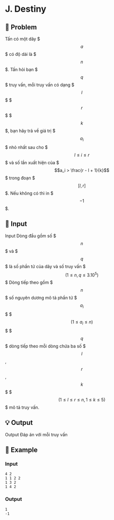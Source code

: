 # J. Destiny

## 📖 Problem

Tấn có một dãy $$$a$$$ có độ dài là $$$n$$$. Tấn hỏi bạn $$$q$$$ truy vấn, mỗi truy vấn có dạng $$$l$$$ $$$r$$$ $$$k$$$, bạn hãy trả về giá trị $$$a_i$$$ nhỏ nhất sau cho $$$l\leq i\leq r$$$ và số lần xuất hiện của $$$a_i > \frac{r - l + 1}{k}$$$ trong đoạn $$$[l,r]$$$. Nếu không có thì in $$$-1$$$.


## 🧩 Input

Input
Dòng đầu gồm số $$$n$$$ và $$$q$$$ là số phần tử của dãy và số truy vấn $$$(1\leq n , q\leq3.10^5)$$$
Dòng tiếp theo gồm $$$n$$$ số nguyên dương mô tả phần tử $$$a_i$$$ $$$(1\leq a_i\leq n)$$$
$$$q$$$ dòng tiếp theo mỗi dòng chứa ba số $$$l$$$,$$$r$$$,$$$k$$$ $$$(1\leq l\leq r\leq n, 1\leq k\leq 5)$$$ mô tả truy vấn.


## 💡 Output

Output
Đáp án với mỗi truy vấn


## 🧠 Example

### Input

```text
4 2
1 1 2 2
1 3 2
1 4 2
```

### Output

```text
1
-1
```


